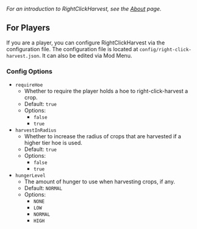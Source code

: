 _For an introduction to RightClickHarvest, see the [About](about.md) page._

## For Players

If you are a player, you can configure RightClickHarvest via the configuration file. The configuration file is located at `config/right-click-harvest.json`. It can also be edited via Mod Menu.

### Config Options

- `requireHoe`
  - Whether to require the player holds a hoe to right-click-harvest a crop.
  - Default: `true`
  - Options:
    - `false`
    - `true`
- `harvestInRadius`
  - Whether to increase the radius of crops that are harvested if a higher tier hoe is used.
  - Default: `true`
  - Options:
    - `false`
    - `true`
- `hungerLevel`
  - The amount of hunger to use when harvesting crops, if any.
  - Default: `NORMAL`
  - Options:
    - `NONE`
    - `LOW`
    - `NORMAL`
    - `HIGH`
